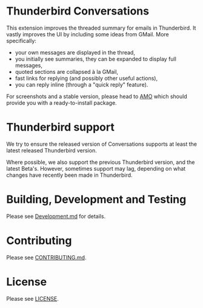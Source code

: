 # Thunderbird Conversations

This extension improves the threaded summary for emails in Thunderbird. It
vastly improves the UI by including some ideas from GMail. More specifically:

- your own messages are displayed in the thread,
- you initially see summaries, they can be expanded to display full messages,
- quoted sections are collapsed à la GMail,
- fast links for replying (and possibly other useful actions),
- you can reply inline (through a "quick reply" feature).

For screenshots and a stable version, please head to
[AMO](https://addons.thunderbird.net/thunderbird/addon/gmail-conversation-view/) which should
provide you with a ready-to-install package.

# Thunderbird support

We try to ensure the released version of Conversations supports at least the
latest released Thunderbird version.

Where possible, we also support the previous Thunderbird version, and the latest
Beta's. However, sometimes support may lag, depending on what changes have
recently been made in Thunderbird.

# Building, Development and Testing

Please see [Development.md](docs/Development.md) for details.

# Contributing

Please see [CONTRIBUTING.md](CONTRIBUTING.md).

# License

Please see [LICENSE](LICENSE).
